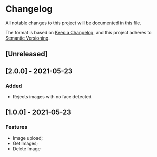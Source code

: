 # Changelog
All notable changes to this project will be documented in this file.

The format is based on [Keep a Changelog](https://keepachangelog.com/en/1.0.0/),
and this project adheres to [Semantic Versioning](https://semver.org/spec/v2.0.0.html).

## [Unreleased]

## [2.0.0] - 2021-05-23
### Added
- Rejects images with no face detected.


## [1.0.0] - 2021-05-23
### Features
- Image upload;
- Get Images;
- Delete Image
